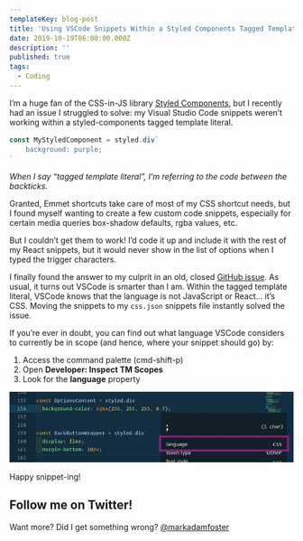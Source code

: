 ```yaml
---
templateKey: blog-post
title: 'Using VSCode Snippets Within a Styled Components Tagged Template Literal'
date: 2019-10-19T06:00:00.000Z
description: ''
published: true
tags:
  - Coding
---
```


I’m a huge fan of the CSS-in-JS library [Styled Components](https://www.styled-components.com/), but I recently had an issue I struggled to solve: my Visual Studio Code snippets weren’t working within a styled-components tagged template literal.

```js
const MyStyledComponent = styled.div`
	background: purple;
`
```
*When I say “tagged template literal”, I’m referring to the code between the backticks.*

Granted, Emmet shortcuts take care of most of my CSS shortcut needs, but I found myself wanting to create a few custom code snippets, especially for certain media queries box-shadow defaults, rgba values, etc.

But I couldn’t get them to work! I’d code it up and include it with the rest of my React snippets, but it would never show in the list of options when I typed the trigger characters.

I finally found the answer to my culprit in an old, closed [GitHub issue](https://github.com/Microsoft/vscode/issues/46792). As usual, it turns out VSCode is smarter than I am. Within the tagged template literal, VSCode knows that the language is not JavaScript or React… it’s CSS. Moving the snippets to my `css.json` snippets file instantly solved the issue.

If you’re ever in doubt, you can find out what language VSCode considers to currently be in scope (and hence, where your snippet should go) by:

1. Access the command palette (cmd-shift-p)
2. Open **Developer: Inspect TM Scopes** 
3. Look for the **language** property

![VSCode language scope](vscode-language-scope.jpg)

Happy snippet-ing!

## Follow me on Twitter!

Want more? Did I get something wrong? [@markadamfoster](https://www.twitter.com/markadamfoster)
